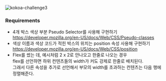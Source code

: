 ![kokoa-challenge3](https://user-images.githubusercontent.com/72768159/155650538-15f81cfa-61ec-483d-ab49-140a25627be8.png)

### Requirements

- 4개 박스 색상 부분 Pseudo Selector를 사용해 구현하기  
  https://developer.mozilla.org/en-US/docs/Web/CSS/Pseudo-classes
- 색상 이름과 색상 코드가 적힌 박스의 위치는 position 속성 사용해 구현하기  
  https://developer.mozilla.org/en-US/docs/Web/CSS/position
- Flex를 썼는 데, 예시처럼 2 x 2로 안나오고 한줄로 나오는 경우  
  flex를 선언하면 하위 컨텐츠들의 width가 커도 강제로 한줄로 배치된다.  
  그래서 다른 속성을 추가로 선언해서 부모의 width를 초과하는 컨텐츠는 다음 행에 정렬해준다.
